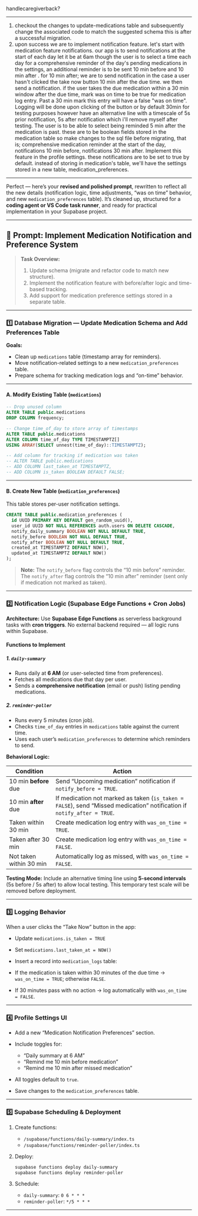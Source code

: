 handlecaregiverback?



---
1. checkout the changes to update-medications table and subsequently change the associated code to match the suggested schema this is after a successful migration.
2. upon success we are to implement notification feature. let's start with medication feature notifications. our app is to send notifications at the start of each day let it be at 6am though the user is to select a time each day for a comprehensive reminder of the day's pending medications in the settings, an additional reminder is to be sent 10 min before and 10 min after . 
for 10 min after; we are to send notification in the case a user hasn't clicked the take now button 10 min after the due time. we then send a notification. if the user takes the due medication within a 30 min window after the due time, mark was on time to be true for medication log entry. Past a 30 min mark this entry will have a false "was on time". Logging will be done upon clicking of the button or by default 30min
for testing purposes however have an alternative line with a timescale of 5s prior notification, 5s after notification which i'll remove myself after testing.
The user is to be able to select being reminded 5 min after the medication is past. these are to be  boolean fields stored in the medication table so make changes to the sql file before migrating, that is; comprehensive medication reminder at the start of the day, notifications 10 min before, notifications 30 min after. Implement this feature in the profile settings. these notifications are to be set to true by default. 
instead of storing in medication's table, we'll have the settings stored in a new table, medication_preferences.

---
Perfect — here’s your **revised and polished prompt**, rewritten to reflect all the new details (notification logic, time adjustments, “was on time” behavior, and new `medication_preferences` table).
It’s cleaned up, structured for a **coding agent or VS Code task runner**, and ready for practical implementation in your Supabase project.

---

## 🧾 **Prompt: Implement Medication Notification and Preference System**

> **Task Overview:**
>
> 1. Update schema (migrate and refactor code to match new structure).
> 2. Implement the notification feature with before/after logic and time-based tracking.
> 3. Add support for medication preference settings stored in a separate table.

---

### **1️⃣ Database Migration — Update Medication Schema and Add Preferences Table**

**Goals:**

* Clean up `medications` table (timestamp array for reminders).
* Move notification-related settings to a new `medication_preferences` table.
* Prepare schema for tracking medication logs and “on-time” behavior.

---

#### **A. Modify Existing Table (`medications`)**

```sql
-- Drop unused column
ALTER TABLE public.medications
DROP COLUMN frequency;

-- Change time_of_day to store array of timestamps
ALTER TABLE public.medications
ALTER COLUMN time_of_day TYPE TIMESTAMPTZ[]
USING ARRAY(SELECT unnest(time_of_day)::TIMESTAMPTZ);

-- Add column for tracking if medication was taken
-- ALTER TABLE public.medications
-- ADD COLUMN last_taken_at TIMESTAMPTZ,
-- ADD COLUMN is_taken BOOLEAN DEFAULT FALSE;
```

---

#### **B. Create New Table (`medication_preferences`)**

This table stores per-user notification settings.

```sql
CREATE TABLE public.medication_preferences (
  id UUID PRIMARY KEY DEFAULT gen_random_uuid(),
  user_id UUID NOT NULL REFERENCES auth.users ON DELETE CASCADE,
  notify_daily_summary BOOLEAN NOT NULL DEFAULT TRUE,
  notify_before BOOLEAN NOT NULL DEFAULT TRUE,
  notify_after BOOLEAN NOT NULL DEFAULT TRUE,
  created_at TIMESTAMPTZ DEFAULT NOW(),
  updated_at TIMESTAMPTZ DEFAULT NOW()
);
```

> **Note:**
> The `notify_before` flag controls the “10 min before” reminder.
> The `notify_after` flag controls the “10 min after” reminder (sent only if medication not marked as taken).

---

### **2️⃣ Notification Logic (Supabase Edge Functions + Cron Jobs)**

**Architecture:**
Use **Supabase Edge Functions** as serverless background tasks with **cron triggers**.
No external backend required — all logic runs within Supabase.

#### **Functions to Implement**

##### **1. `daily-summary`**

* Runs daily at **6 AM** (or user-selected time from preferences).
* Fetches all medications due that day per user.
* Sends a **comprehensive notification** (email or push) listing pending medications.

##### **2. `reminder-poller`**

* Runs every 5 minutes (cron job).
* Checks `time_of_day` entries in `medications` table against the current time.
* Uses each user’s `medication_preferences` to determine which reminders to send.

**Behavioral Logic:**

| Condition               | Action                                                                                                                  |
| ----------------------- | ----------------------------------------------------------------------------------------------------------------------- |
| 10 min **before** due   | Send “Upcoming medication” notification if `notify_before = TRUE`.                                                      |
| 10 min **after** due    | If medication not marked as taken (`is_taken = FALSE`), send “Missed medication” notification if `notify_after = TRUE`. |
| Taken within 30 min     | Create medication log entry with `was_on_time = TRUE`.                                                                  |
| Taken after 30 min      | Create medication log entry with `was_on_time = FALSE`.                                                                 |
| Not taken within 30 min | Automatically log as missed, with `was_on_time = FALSE`.                                                                |

**Testing Mode:**
Include an alternative timing line using **5-second intervals** (5s before / 5s after) to allow local testing.
This temporary test scale will be removed before deployment.

---

### **3️⃣ Logging Behavior**

When a user clicks the “Take Now” button in the app:

* Update `medications.is_taken = TRUE`
* Set `medications.last_taken_at = NOW()`
* Insert a record into `medication_logs` table:

 
 
* If the medication is taken within 30 minutes of the due time → `was_on_time = TRUE`; otherwise `FALSE`.
* If 30 minutes pass with no action → log automatically with `was_on_time = FALSE`.

---

### **4️⃣ Profile Settings UI**

* Add a new “Medication Notification Preferences” section.
* Include toggles for:

  * “Daily summary at 6 AM”
  * “Remind me 10 min before medication”
  * “Remind me 10 min after missed medication”
* All toggles default to `true`.
* Save changes to the `medication_preferences` table.

---

### **5️⃣ Supabase Scheduling & Deployment**

1. Create functions:

   * `/supabase/functions/daily-summary/index.ts`
   * `/supabase/functions/reminder-poller/index.ts`
2. Deploy:

   ```bash
   supabase functions deploy daily-summary
   supabase functions deploy reminder-poller
   ```
3. Schedule:

   * `daily-summary`: `0 6 * * *`
   * `reminder-poller`: `*/5 * * *`

---

